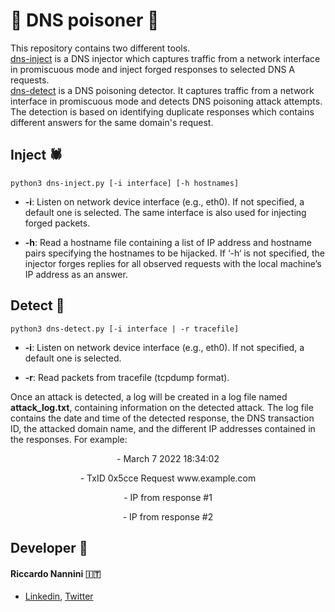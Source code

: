 # :scorpion: DNS poisoner :scorpion:
This repository contains two different tools.<br>
[dns-inject](https://github.com/riccardo-nannini/dns-poisoner/blob/main/dns-inject.py) is a DNS injector which captures traffic from a network interface in promiscuous mode and inject forged responses to selected DNS A requests. <br>
[dns-detect](https://github.com/riccardo-nannini/dns-poisoner/blob/main/dns-detect.py) is a DNS poisoning detector. It captures traffic from a network interface in promiscuous mode and detects DNS poisoning attack attempts. The detection is based on identifying duplicate responses which contains different answers for the same domain's request.

## Inject :spider:

	python3 dns-inject.py [-i interface] [-h hostnames]
 - **-i**: Listen on network device interface (e.g., eth0). If not specified, a default one is selected. The same interface is also used for injecting forged packets.

- **-h**: Read a hostname file containing a list of IP address and hostname pairs specifying the hostnames to be hijacked. If ‘-h‘ is not specified, the injector forges replies for all observed requests with the local machine’s IP address as an answer.

## Detect :rotating_light:

	python3 dns-detect.py [-i interface | -r tracefile]
 - **-i**: Listen on network device interface (e.g., eth0). If not specified, a default one is selected. 

- **-r**: Read packets from tracefile (tcpdump format).

Once an attack is detected, a log will be created in a log file named **attack_log.txt**, containing information on the detected attack. The log file contains the date and time of the detected response, the DNS transaction ID, the attacked domain name, and the different IP addresses contained in the responses. For example:<br>

<p align="center">- March 7 2022 18:34:02</p>
<p align="center">- TxID 0x5cce Request www.example.com</p>
<p align="center">- IP from response #1</p>
<p align="center">- IP from response #2</p>


## Developer :busts_in_silhouette:
 #### Riccardo Nannini :it:
- [Linkedin](https://www.linkedin.com/in/riccardo-nannini/), [Twitter](https://twitter.com/NanniniRiccardo)
